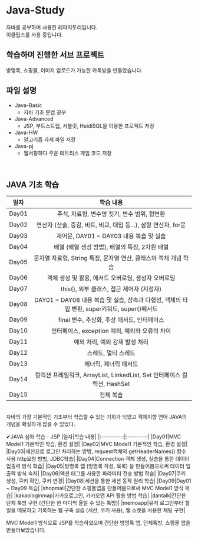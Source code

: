 # Java-Study
자바를 공부하며 사용한 레파지토리입니다.  
이클립스를 사용 중입니다.

  
## 학습하며 진행한 서브 프로젝트

방명록, 쇼핑몰, 이미지 업로드가 가능한 카톡방을 만들었습니다.
  
## 파일 설명

* Java-Basic
  * 자바 기초 문법 공부
* Java-Advanced
  * JSP, 부트스트랩, 서블릿, HeidiSQL을 이용한 프로젝트 저장
* Java-HW
  * 알고리즘 과제 파일 저장
* Java-pj
  * 웹서핑하다 주운 테트리스 게임 코드 저장
 
 <br>

## JAVA 기초 학습 
|일자|학습 내용|
|:---------:|:--------:|
|Day01|주석, 자료형, 변수명 짓기, 변수 범위, 형변환|
|Day02|연산자 (산술, 증감, 비트, 비교, 대입 등...), 삼항 연산자, for문|
|Day03|제어문, DAY01 ~ DAY03 내용 복습 및 실습|
|Day04|배열 (배열 생성 방법), 배열의 특징, 2차원 배열|
|Day05|문자열 자료형, String 특징, 문자열 연산, 클래스와 객체 개념 학습|
|Day06|객체 생성 및 활용, 메서드 오버로딩, 생성자 오버로딩|
|Day07|this(), 외부 클래스, 접근 제어자 (지정자)|
|Day08|DAY01 ~ DAY08 내용 복습 및 실습, 상속과 다형성, 객체의 타입 변환, super키워드,  super()메서드|
|Day09|final 변수, 추상화, 추상 매서드, 인터페이스|
|Day10|인터페이스, exception 예외, 예외와 오류의 차이|
|Day11|예외 처리, 예외 강제 발생 처리|
|Day12|스레드, 멀티 스레드|
|Day13|제너릭, 제너릭 매서드|
|Day14|컬렉션 프레임워크, ArrayList<E>, LinkedList<E>, Set 인터페이스 컬렉션, HashSet|
|Day15|전체 복습|
<br>
자바의 가장 기본적인 기초부터 학습할 수 있는 기회가 되었고 객체지향 언어 JAVA의 개념을 확실하게 잡을 수 있었다. 
<br>

✔JAVA 심화 학습 - JSP
|일자|학습 내용|
|:---------:|:--------:|
|Day01|MVC Model1 기본적인 학습, 환경 설정|
|Day02|MVC Model1 기본적인 학습, 환경 설정|
|Day03|세션으로 로그인 처리하는 방법, request객체의 getHeaderNames() 함수 사용 http요청 방법, JDBC학습|
|Day04|Connection 객체 생성, 실습을 통한 데이터 입출력 방식 학습|
|Day05|방명록 앱 (방명록 작성, 목록) 을 만들어봄으로써 데이터 입출력 방식 숙지|
|Day06|액션 태그를 사용한 파라미터 전송 방법 학습|
|Day07|쿠키 생성, 쿠키 확인, 쿠키 변경|
|Day08|세션을 통한 세션 동작 원리 학습|
|Day09|Day01 ~ Day09 복습|
|shopmall|간단한 쇼핑몰앱을 만들어봄으로써 MVC Model1 방식 복습|
|kakaologinmap|카카오로그인, 카카오맵 API 활용 방법 학습|
|dantalk|간단한 단체 톡방 구현 (간단한 한 마디씩 올릴 수 있는 톡방)|
|memoapp|유저 로그인부터 할 일을 메모하고 기록하는 웹 구축 실습 (세션, 쿠키 사용), 웹 소켓을 사용한 채팅 구현|
  
MVC Model1 방식으로 JSP를 학습하였으며 간단한 방명록 앱, 단체톡방, 쇼핑몰 앱을 만들어보았습니다. 
